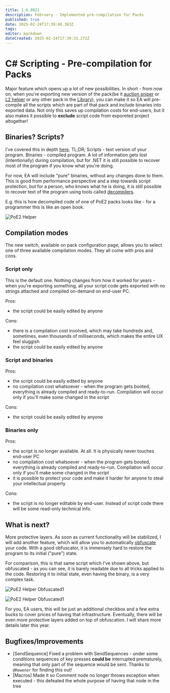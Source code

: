 ```yaml
---
title: 1.6.8021
description: February - Implemented pre-compilation for Packs
published: true
date: 2025-02-24T17:39:48.363Z
tags: 
editor: markdown
dateCreated: 2025-02-24T17:39:33.272Z
---
```


# C# Scripting - Pre-compilation for Packs
Major feature which opens up a lot of new possibilities. In short - from now on, when you're exporting new version of the pack(be it [auction sniper](https://eyeauras.net/share/S202501090436317xjW3IVh0e4L) or [L2 helper](https://eyeauras.net/share/S202403150219539BfeOJ0eRl1q) or any other pack in the [Library](https://eyeauras.net/library)), you can make it so EA will pre-compile all the scripts which are part of that pack and include binaries into exported data. 
Not only this saves up compilation costs for end-users, but it also makes it possible to **exclude** script code from exporeted project altogether!

## Binaries? Scripts?
I've covered this in depth [here](https://wiki.eyeauras.net/en/changelogs/7994). 
TL;DR; Scripts - text version of your program. Binaries - compiled program. A lot of information gets lost (intentionally) during compilation, but for .NET it is still possible to recover most of the program if you know what you're doing.

For now, EA will include "pure" binaries, without any changes done to them. This is good from performance perspective and a step towards script protection, but for a person, who knows what he is doing, it is still possible to recover text of the program using tools called [decompilers](https://en.wikipedia.org/wiki/Decompiler).

E.g. this is how decompiled code of one of PoE2 packs looks like - for a programmer this is like an open book.

![PoE2 Helper](https://s3.eyeauras.net/media/2025/02/NVIDIA_Overlay_xuCbkBXtEmVLzrCR.png)

## Compilation modes
The new switch, available on pack configuration page, allows you to select one of three available compilation modes. They all come with pros and cons.

### Script only
This is the default one. Nothing changes from how it worked for years - when you're exporting something, all your script code gets exported with no strings attached and compiled on-demand on end-user PC. 

Pros: 
- the script could be easily edited by anyone

Cons: 
- there is a compilation cost involved, which may take hundreds and, sometimes, even thousands of milliseconds, which makes the entire UX feel sluggish
- the script could be easily edited by anyone

### Script and binaries

Pros: 
- the script could be easily edited by anyone
- no compilation cost whatsoever - when the program gets booted, everything is already compiled and ready-to-run. Compilation will occur only if you'll make some changed in the script

Cons: 
- the script could be easily edited by anyone

### Binaries only

Pros: 
- the script is no longer available. At all. It is physically never touches end-user PC
- no compilation cost whatsoever - when the program gets booted, everything is already compiled and ready-to-run. Compilation will occur only if you'll make some changed in the script
- it is possible to protect your code and make it harder for anyone to steal your intellectual property

Cons: 
- the script is no longer editable by end-user. Instead of script code there will be some read-only technical info.


## What is next? 
More protective layers. 
As soon as current functionality will be stabilized, I will add another feature, which will allow you to automatically [obfuscate](https://en.wikipedia.org/wiki/Obfuscation) your code. With a good obfuscator, it is immensely hard to restore the program to its initial ("pure") state. 

For comparison, this is that same script which I've shown above, but obfuscated - as you can see, it is barely readable due to all tricks applied to the code. Restoring it to initial state, even having the binary, is a very complex task. 

![PoE2 Helper Obfuscated1](https://s3.eyeauras.net/media/2025/02/NVIDIA_Overlay_zRAPfFCjiQAJiBaw.png)

![PoE2 Helper Obfuscated1](https://s3.eyeauras.net/media/2025/02/NVIDIA_Overlay_Mo6fcrEoeddiyOf9.png)

For you, EA users, this will be just an additional checkbox and a few extra bucks to cover prices of having that infrastructure. 
Eventually, there will be even more protective layers added on top of obfuscation. I will share more details later this year.


## Bugfixes/Improvements
- [SendSequence] Fixed a problem with SendSequences - under some conditions sequences of key presses **could be** interrupted prematurely, meaning that only part of the sequence would be sent. Thanks to `@Rowenor` for finding this out!
- [Macros] Made it so Comment node no longer throws exception when executed - this defeated the whole purpose of having that node in the tree
